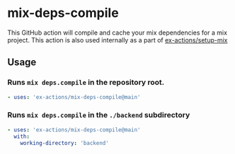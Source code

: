 # mix-deps-compile

This GitHub action will compile and cache your mix dependencies for a mix
project. This action is also used internally as a part of
[ex-actions/setup-mix](https://github.com/ex-actions/setup-mix)

## Usage

### Runs `mix deps.compile` in the repository root.

```yml
- uses: 'ex-actions/mix-deps-compile@main'
```

### Runs `mix deps.compile` in the `./backend` subdirectory

```yml
- uses: 'ex-actions/mix-deps-compile@main'
  with:
    working-directory: 'backend'
```
